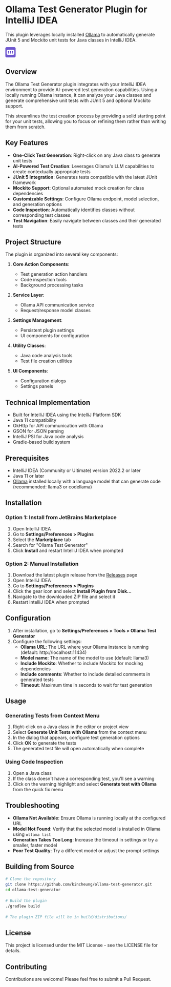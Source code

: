 # Ollama Test Generator Plugin for IntelliJ IDEA

This plugin leverages locally installed [Ollama](https://ollama.ai/) to automatically generate JUnit 5 and Mockito unit tests for Java classes in IntelliJ IDEA.

![Plugin Icon](src/main/resources/icons/ollama_icon.svg)

## Overview

The Ollama Test Generator plugin integrates with your IntelliJ IDEA environment to provide AI-powered test generation capabilities. Using a locally running Ollama instance, it can analyze your Java classes and generate comprehensive unit tests with JUnit 5 and optional Mockito support.

This streamlines the test creation process by providing a solid starting point for your unit tests, allowing you to focus on refining them rather than writing them from scratch.

## Key Features

- **One-Click Test Generation**: Right-click on any Java class to generate unit tests
- **AI-Powered Test Creation**: Leverages Ollama's LLM capabilities to create contextually appropriate tests
- **JUnit 5 Integration**: Generates tests compatible with the latest JUnit framework
- **Mockito Support**: Optional automated mock creation for class dependencies
- **Customizable Settings**: Configure Ollama endpoint, model selection, and generation options
- **Code Inspection**: Automatically identifies classes without corresponding test classes
- **Test Navigation**: Easily navigate between classes and their generated tests

## Project Structure

The plugin is organized into several key components:

1. **Core Action Components**:
   - Test generation action handlers
   - Code inspection tools
   - Background processing tasks

2. **Service Layer**:
   - Ollama API communication service
   - Request/response model classes

3. **Settings Management**:
   - Persistent plugin settings
   - UI components for configuration

4. **Utility Classes**:
   - Java code analysis tools
   - Test file creation utilities

5. **UI Components**:
   - Configuration dialogs
   - Settings panels

## Technical Implementation

- Built for IntelliJ IDEA using the IntelliJ Platform SDK
- Java 11 compatibility
- OkHttp for API communication with Ollama
- GSON for JSON parsing
- IntelliJ PSI for Java code analysis
- Gradle-based build system

## Prerequisites

- IntelliJ IDEA (Community or Ultimate) version 2022.2 or later
- Java 11 or later
- [Ollama](https://ollama.ai/) installed locally with a language model that can generate code (recommended: llama3 or codellama)

## Installation

### Option 1: Install from JetBrains Marketplace

1. Open IntelliJ IDEA
2. Go to **Settings/Preferences > Plugins**
3. Select the **Marketplace** tab
4. Search for "Ollama Test Generator"
5. Click **Install** and restart IntelliJ IDEA when prompted

### Option 2: Manual Installation

1. Download the latest plugin release from the [Releases](https://github.com/kincheung/ollama-test-generator/releases) page
2. Open IntelliJ IDEA
3. Go to **Settings/Preferences > Plugins**
4. Click the gear icon and select **Install Plugin from Disk...**
5. Navigate to the downloaded ZIP file and select it
6. Restart IntelliJ IDEA when prompted

## Configuration

1. After installation, go to **Settings/Preferences > Tools > Ollama Test Generator**
2. Configure the following settings:
   - **Ollama URL**: The URL where your Ollama instance is running (default: http://localhost:11434)
   - **Model name**: The name of the model to use (default: llama3)
   - **Include Mockito**: Whether to include Mockito for mocking dependencies
   - **Include comments**: Whether to include detailed comments in generated tests
   - **Timeout**: Maximum time in seconds to wait for test generation

## Usage

### Generating Tests from Context Menu

1. Right-click on a Java class in the editor or project view
2. Select **Generate Unit Tests with Ollama** from the context menu
3. In the dialog that appears, configure test generation options
4. Click **OK** to generate the tests
5. The generated test file will open automatically when complete

### Using Code Inspection

1. Open a Java class
2. If the class doesn't have a corresponding test, you'll see a warning
3. Click on the warning highlight and select **Generate test with Ollama** from the quick fix menu

## Troubleshooting

- **Ollama Not Available**: Ensure Ollama is running locally at the configured URL
- **Model Not Found**: Verify that the selected model is installed in Ollama using `ollama list`
- **Generation Takes Too Long**: Increase the timeout in settings or try a smaller, faster model
- **Poor Test Quality**: Try a different model or adjust the prompt settings

## Building from Source

```bash
# Clone the repository
git clone https://github.com/kincheung/ollama-test-generator.git
cd ollama-test-generator

# Build the plugin
./gradlew build

# The plugin ZIP file will be in build/distributions/
```

## License

This project is licensed under the MIT License - see the LICENSE file for details.

## Contributing

Contributions are welcome! Please feel free to submit a Pull Request.